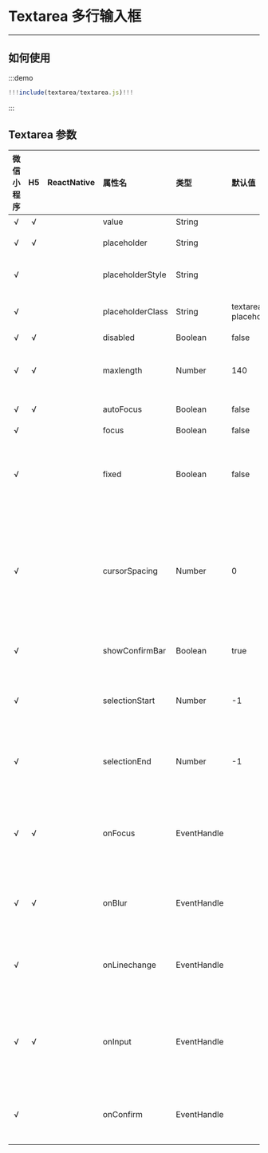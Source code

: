 # Textarea 多行输入框

----

## 如何使用

:::demo
```jsx
!!!include(textarea/textarea.js)!!!
```
:::

## Textarea 参数

| 微信小程序 | H5 | ReactNative| 属性名 | 类型 | 默认值 | 说明 |
| :-: | :-: | :-: | :- | :- | :- | :- |
| √ | √ |  | value             | String      |  | 输入框的内容         |
| √ | √ |  | placeholder       | String      |  | 输入框为空时占位符|
| √ |   |  | placeholderStyle | String      |  | 指定 placeholder 的样式  |
| √ |   |  | placeholderClass | String      | textarea-placeholder | 指定 placeholder 的样式类|
| √ | √ |  | disabled          | Boolean     | false  | 是否禁用          |
| √ | √ |  | maxlength         | Number      | 140  | 最大输入长度，设置为 -1 的时候不限制最大长度   |
| √ | √ |  | autoFocus        | Boolean     | false  | 自动聚焦，拉起键盘。                           |
| √ |   |  | focus             | Boolean     | false | 获取焦点   |
| √ |   |  | fixed             | Boolean     | false | 如果 textarea 是在一个 position:fixed 的区域，需要显示指定属性 fixed 为 true     |
| √ |   |  | cursorSpacing    | Number      | 0 | 指定光标与键盘的距离，单位 px 。取 textarea 距离底部的距离和 cursor-spacing 指定的距离的最小值作为光标与键盘的距离 |
| √ |   |  | showConfirmBar  | Boolean     | true | 是否显示键盘上方带有”完成“按钮那一栏   |
| √ |   |  | selectionStart   | Number      | -1 | 光标起始位置，自动聚集时有效，需与 selection-end 搭配使用   |
| √ |   |  | selectionEnd     | Number      | -1 | 光标结束位置，自动聚集时有效，需与 selectionStart 搭配使用|
| √ | √ |  | onFocus         | EventHandle |  | event.detail = { value, height }，height 为键盘高度，在基础库 1.9.90 起支持  |
| √ | √ |  | onBlur          | EventHandle |  | 输入框失去焦点时触发， event.detail = {value, cursor}|
| √ |   |  | onLinechange    | EventHandle |  | 输入框行数变化时调用，  event.detail = {height: 0, heightRpx: 0, lineCount: 0} |
| √ | √ |  | onInput         | EventHandle |  | 当键盘输入时，触发 input 事件， bindinput 处理函数的返回值并不会反映到 textarea 上 |
| √ |   |  | onConfirm       | EventHandle |  | 点击完成时， 触发 confirm 事件， event.detail = {value: value}|
